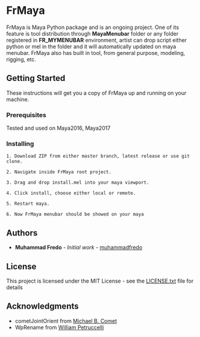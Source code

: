 # FrMaya

FrMaya is Maya Python package and is an ongoing project. 
One of its feature is tool distribution through **MayaMenubar** folder or 
any folder registered in **FR_MYMENUBAR** environment, 
artist can drop script either python or mel in the folder and it will automatically updated on maya menubar. 
FrMaya also has built in tool, from general purpose, modeling, rigging, etc.

## Getting Started

These instructions will get you a copy of FrMaya up and running on your machine.

### Prerequisites

Tested and used on Maya2016, Maya2017

### Installing

```
1. Download ZIP from either master branch, latest release or use git clone.
```
```
2. Navigate inside FrMaya root project.
```
```
3. Drag and drop install.mel into your maya viewport.
```
```
4. Click install, choose either local or remote.
```
```
5. Restart maya.
```
```
6. Now FrMaya menubar should be showed on your maya
```

## Authors

* **Muhammad Fredo** - *Initial work* - [muhammadfredo](https://github.com/muhammadfredo)

## License

This project is licensed under the MIT License - see the [LICENSE.txt](LICENSE.txt) file for details

## Acknowledgments

* cometJointOrient from [Michael B. Comet](http://www.comet-cartoons.com/)
* WpRename from [William Petruccelli](https://www.highend3d.com/maya/script/wp-rename-for-maya)
